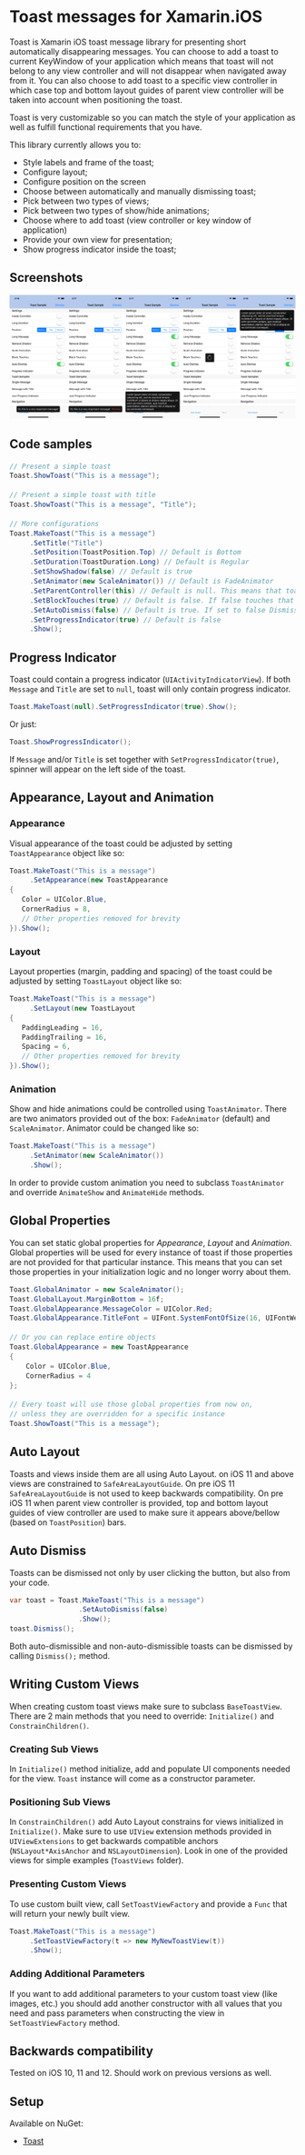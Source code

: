 # Toast messages for Xamarin.iOS

Toast is Xamarin iOS toast message library for presenting short automatically disappearing messages. You can choose to add a toast to current KeyWindow of your application which means that toast will not belong to any view controller and will not disappear when navigated away from it. You can also choose to add toast to a specific view controller in which case top and bottom layout guides of parent view controller will be taken into account when positioning the toast.

Toast is very customizable so you can match the style of your application as well as fulfill functional requirements that you have.

This library currently allows you to:

* Style labels and frame of the toast;
* Configure layout;
* Configure position on the screen
* Choose between automatically and manually dismissing toast;
* Pick between two types of views;
* Pick between two types of show/hide animations;
* Choose where to add toast (view controller or key window of application)
* Provide your own view for presentation;
* Show progress indicator inside the toast;

## Screenshots

![Alt text](etc/images/Sample.png?raw=true "Toast Sample")

## Code samples

```cs
// Present a simple toast
Toast.ShowToast("This is a message");

// Present a simple toast with title
Toast.ShowToast("This is a message", "Title");

// More configurations
Toast.MakeToast("This is a message")
     .SetTitle("Title")
     .SetPosition(ToastPosition.Top) // Default is Bottom
     .SetDuration(ToastDuration.Long) // Default is Regular
     .SetShowShadow(false) // Default is true
     .SetAnimator(new ScaleAnimator()) // Default is FadeAnimator
     .SetParentController(this) // Default is null. This means that toast is added to KeyWindow
     .SetBlockTouches(true) // Default is false. If false touches that occur on the toast will be sent down to parent view
     .SetAutoDismiss(false) // Default is true. If set to false Dismiss button will be shown
     .SetProgressIndicator(true) // Default is false
     .Show();
```

## Progress Indicator

Toast could contain a progress indicator (`UIActivityIndicatorView`). If both `Message` and `Title` are set to `null`, toast will only contain progress indicator.

```cs
Toast.MakeToast(null).SetProgressIndicator(true).Show();
```
Or just:
```cs
Toast.ShowProgressIndicator();
```

If `Message` and/or `Title` is set together with `SetProgressIndicator(true)`, spinner will appear on the left side of the toast.

## Appearance, Layout and Animation

### Appearance

Visual appearance of the toast could be adjusted by setting `ToastAppearance` object like so:

```cs
Toast.MakeToast("This is a message")
     .SetAppearance(new ToastAppearance
{
   Color = UIColor.Blue,
   CornerRadius = 8,
   // Other properties removed for brevity
}).Show();
```

### Layout

Layout properties (margin, padding and spacing) of the toast could be adjusted by setting `ToastLayout` object like so:

```cs
Toast.MakeToast("This is a message")
     .SetLayout(new ToastLayout
{
   PaddingLeading = 16,
   PaddingTrailing = 16,
   Spacing = 6,
   // Other properties removed for brevity
}).Show();
```

### Animation

Show and hide animations could be controlled using `ToastAnimator`. There are two animators provided out of the box: `FadeAnimator` (default) and `ScaleAnimator`. Animator could be changed like so:

```cs
Toast.MakeToast("This is a message")
     .SetAnimator(new ScaleAnimator())
     .Show();
```

In order to provide custom animation you need to subclass `ToastAnimator` and override `AnimateShow` and `AnimateHide` methods.

## Global Properties

You can set static global properties for *Appearance*, *Layout* and *Animation*. Global properties will be used for every instance of toast if those properties are not provided for that particular instance. This means that you can set those properties in your initialization logic and no longer worry about them.

```cs
Toast.GlobalAnimator = new ScaleAnimator();
Toast.GlobalLayout.MarginBottom = 16f;
Toast.GlobalAppearance.MessageColor = UIColor.Red;
Toast.GlobalAppearance.TitleFont = UIFont.SystemFontOfSize(16, UIFontWeight.Light);

// Or you can replace entire objects
Toast.GlobalAppearance = new ToastAppearance
{
    Color = UIColor.Blue,
    CornerRadius = 4
};

// Every toast will use those global properties from now on, 
// unless they are overridden for a specific instance
Toast.ShowToast("This is a message");
```

## Auto Layout

Toasts and views inside them are all using Auto Layout. on iOS 11 and above views are constrained to `SafeAreaLayoutGuide`. On pre iOS 11 `SafeAreaLayoutGuide` is not used to keep backwards compatibility. On pre iOS 11 when parent view controller is provided, top and bottom layout guides of view controller are used to make sure it appears above/bellow (based on `ToastPosition`) bars.

## Auto Dismiss

Toasts can be dismissed not only by user clicking the button, but also from your code.

```cs
var toast = Toast.MakeToast("This is a message")
                 .SetAutoDismiss(false)
                 .Show();
toast.Dismiss();
```

Both auto-dismissible and non-auto-dismissible toasts can be dismissed by calling `Dismiss();` method.

## Writing Custom Views

When creating custom toast views make sure to subclass `BaseToastView`. There are 2 main methods that you need to override: `Initialize()` and `ConstrainChildren()`.

### Creating Sub Views

In `Initialize()` method initialize, add and populate UI components needed for the view. `Toast` instance will come as a constructor parameter.

### Positioning Sub Views

In `ConstrainChildren()` add Auto Layout constrains for views initialized in `Initialize()`. Make sure to use `UIView` extension methods provided in `UIViewExtensions` to get backwards compatible anchors (`NSLayout*AxisAnchor` and `NSLayoutDimension`). Look in one of the provided views for simple examples (`ToastViews` folder).

### Presenting Custom Views

To use custom built view, call `SetToastViewFactory` and provide a `Func` that will return your newly built view.

```cs
Toast.MakeToast("This is a message")
     .SetToastViewFactory(t => new MyNewToastView(t))
     .Show();
```

### Adding Additional Parameters

If you want to add additional parameters to your custom toast view (like images,  etc.) you should add another constructor with all values that you need and pass parameters when constructing the view in `SetToastViewFactory` method.

## Backwards compatibility 

Tested on iOS 10, 11 and 12. Should work on previous versions as well.

## Setup

Available on NuGet:
* [Toast](https://www.nuget.org/packages/Toast.iOS/)
